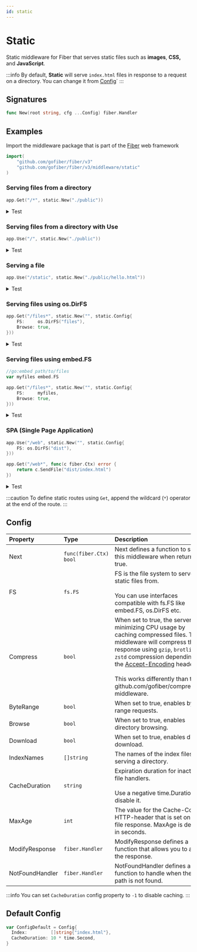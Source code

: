 ```yaml
---
id: static
---
```


# Static

Static middleware for Fiber that serves static files such as **images**, **CSS,** and **JavaScript**.

:::info
By default, **Static** will serve `index.html` files in response to a request on a directory. You can change it from [Config](#config)`
:::

## Signatures

```go
func New(root string, cfg ...Config) fiber.Handler
```

## Examples

Import the middleware package that is part of the [Fiber](https://github.com/gofiber/fiber) web framework
```go
import(
    "github.com/gofiber/fiber/v3"
    "github.com/gofiber/fiber/v3/middleware/static"
)
```

### Serving files from a directory

```go
app.Get("/*", static.New("./public"))
```

<details>
<summary>Test</summary>

```sh
curl http://localhost:3000/hello.html
curl http://localhost:3000/css/style.css
```

</details>

### Serving files from a directory with Use

```go
app.Use("/", static.New("./public"))
```

<details>
<summary>Test</summary>

```sh
curl http://localhost:3000/hello.html
curl http://localhost:3000/css/style.css
```

</details>

### Serving a file

```go
app.Use("/static", static.New("./public/hello.html"))
```

<details>
<summary>Test</summary>

```sh
curl http://localhost:3000/static # will show hello.html
curl http://localhost:3000/static/john/doee # will show hello.html
```

</details>

### Serving files using os.DirFS

```go
app.Get("/files*", static.New("", static.Config{
    FS:     os.DirFS("files"),
    Browse: true,
}))
```

<details>
<summary>Test</summary>

```sh
curl http://localhost:3000/files/css/style.css
curl http://localhost:3000/files/index.html
```

</details>

### Serving files using embed.FS

```go
//go:embed path/to/files
var myfiles embed.FS

app.Get("/files*", static.New("", static.Config{
    FS:     myfiles,
    Browse: true,
}))
```

<details>
<summary>Test</summary>

```sh
curl http://localhost:3000/files/css/style.css
curl http://localhost:3000/files/index.html
```

</details>

### SPA (Single Page Application)

```go
app.Use("/web", static.New("", static.Config{
    FS: os.DirFS("dist"),
}))

app.Get("/web*", func(c fiber.Ctx) error {
    return c.SendFile("dist/index.html")
})
```

<details>
<summary>Test</summary>

```sh
curl http://localhost:3000/web/css/style.css
curl http://localhost:3000/web/index.html
curl http://localhost:3000/web
```

</details>

:::caution
To define static routes using `Get`, append the wildcard (`*`) operator at the end of the route.
:::

## Config

| Property   | Type                    | Description                                                                                                                | Default                |
|:-----------|:------------------------|:---------------------------------------------------------------------------------------------------------------------------|:-----------------------|
| Next       | `func(fiber.Ctx) bool` | Next defines a function to skip this middleware when returned true.                                                                              | `nil`                  |
| FS       | `fs.FS` | FS is the file system to serve the static files from.<br /><br />You can use interfaces compatible with fs.FS like embed.FS, os.DirFS etc.                                                 | `nil`                  |
| Compress       | `bool` | When set to true, the server tries minimizing CPU usage by caching compressed files. The middleware will compress the response using `gzip`, `brotli`, or `zstd` compression depending on the [Accept-Encoding](https://developer.mozilla.org/en-US/docs/Web/HTTP/Headers/Accept-Encoding) header. <br /><br />This works differently than the github.com/gofiber/compression middleware.                                                                              | `false`                  |
| ByteRange       | `bool` | When set to true, enables byte range requests.                                                                             | `false`                  |
| Browse       | `bool` | When set to true, enables directory browsing.                                                                             | `false`                  |
| Download       | `bool` | When set to true, enables direct download.                                                                             | `false`                  |
| IndexNames       | `[]string` | The names of the index files for serving a directory.                                                                             | `[]string{"index.html"}`                  |
| CacheDuration       | `string` | Expiration duration for inactive file handlers.<br /><br />Use a negative time.Duration to disable it.                                                                             | `10 * time.Second`                  |
| MaxAge       | `int` | The value for the Cache-Control HTTP-header that is set on the file response. MaxAge is defined in seconds.                                                                             | `0`                  |
| ModifyResponse       | `fiber.Handler` | ModifyResponse defines a function that allows you to alter the response.                                                                             | `nil`                  |
| NotFoundHandler       | `fiber.Handler` | NotFoundHandler defines a function to handle when the path is not found.                                                                             | `nil`                  |

:::info
You can set `CacheDuration` config property to `-1` to disable caching.
:::

## Default Config

```go
var ConfigDefault = Config{
  Index:         []string{"index.html"},
  CacheDuration: 10 * time.Second,
}
```
